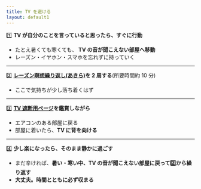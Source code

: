 ```yaml
---
title: TV を避ける
layout: default1
---
```

1️⃣ **TV が自分のことを言っていると思ったら、すぐに行動**

<!--* 飲める薬(頓服など)があれば、それを飲む。-->
* たとえ暑くても寒くても、
  **TV の音が聞こえない部屋へ移動**
* レーズン・イヤホン・スマホを忘れずに持っていく

---

2️⃣ **[レーズン瞑想繰り返し(あきら)](https://drive.google.com/file/d/1jkf0O5cDtmI8oqrsiaE-7ur0YKvS751l/view?usp=drive_link)を 2 周する**(所要時間約 10 分)

* ここで気持ちが少し落ち着くはず

---

3️⃣ **[TV 遮断用ページ](https://aozoraroudoku.jp/voice/rdp/rd006.html)を鑑賞しながら**

* エアコンのある部屋に戻る
* 部屋に着いたら、**TV に背を向ける**

---

4️⃣ **少し楽になったら、そのまま静かに過ごす**

* まだ辛ければ、**暑い・寒い中、TV の音が聞こえない部屋に戻って2️⃣から繰り返す**
* **大丈夫。時間とともに必ず収まる**
